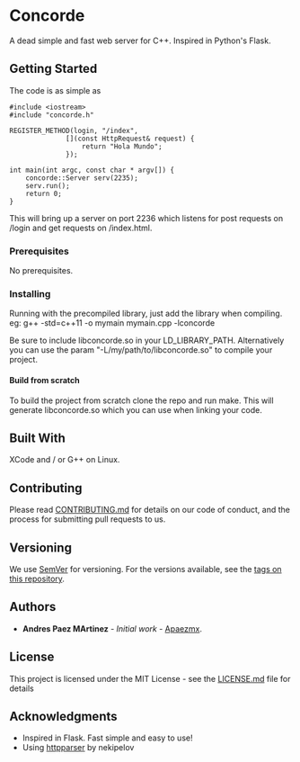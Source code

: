 # Concorde

A dead simple and fast web server for C++. Inspired in Python's Flask.

## Getting Started

The code is as simple as
```
#include <iostream>
#include "concorde.h"

REGISTER_METHOD(login, "/index",
              [](const HttpRequest& request) {
                  return "Hola Mundo";
              });

int main(int argc, const char * argv[]) {
    concorde::Server serv(2235);
    serv.run();
    return 0;
}

```

This will bring up a server on port 2236 which listens for post requests on /login and get requests on /index.html.

### Prerequisites

No prerequisites.

### Installing

Running with the precompiled library, just add the library when compiling.
eg: g++ -std=c++11 -o mymain mymain.cpp -lconcorde

Be sure to include libconcorde.so in your LD_LIBRARY_PATH. Alternatively you can use the param "-L/my/path/to/libconcorde.so"
to compile your project.

#### Build from scratch

To build the project from scratch clone the repo and run make. This will generate libconcorde.so which you can use when linking your code.

## Built With

XCode and / or G++ on Linux.

## Contributing

Please read [CONTRIBUTING.md](https://gist.github.com/PurpleBooth/b24679402957c63ec426) for details on our code of conduct, and the process for submitting pull requests to us.

## Versioning

We use [SemVer](http://semver.org/) for versioning. For the versions available, see the [tags on this repository](https://github.com/your/project/tags). 

## Authors

* **Andres Paez MArtinez** - *Initial work* - [Apaezmx](https://github.com/Apaezmx).

## License

This project is licensed under the MIT License - see the [LICENSE.md](LICENSE.md) file for details

## Acknowledgments

* Inspired in Flask. Fast simple and easy to use!
* Using [httpparser](https://github.com/nekipelov/httpparser) by nekipelov 
